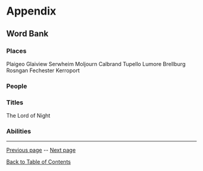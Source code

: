 # Appendix

## Word Bank

### Places
Plaigeo
Glaiview
Serwheim
Moljourn
Calbrand
Tupello
Lumore
Brellburg
Rosngan
Fechester
Kerroport

### People

### Titles
The Lord of Night

### Abilities

---

[Previous page](/Lorehuin/Players/players.md) -- [Next page](/Lorehuin/Back/glossary.md)

[Back to Table of Contents](/Lorehuin/Front/table-of-contents.md)